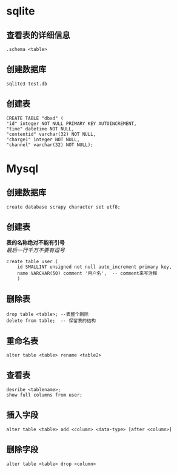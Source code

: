 # sqlite
## 查看表的详细信息
    .schema <table>
## 创建数据库
    sqlite3 test.db
## 创建表
    CREATE TABLE "dbxd" (
    "id" integer NOT NULL PRIMARY KEY AUTOINCREMENT, 
    "time" datetime NOT NULL, 
    "contentid" varchar(32) NOT NULL,
    "charge1" integer NOT NULL, 
    "channel" varchar(32) NOT NULL);  

# Mysql
## 创建数据库  
    create database scrapy character set utf8;
## 创建表  
**表的名称绝对不能有引号**  
_最后一行千万不要有逗号_  

    create table user ( 
        id SMALLINT unsigned not null auto_increment primary key,
        name VARCHAR(50) comment '用户名',  -- comment来写注释
        )
## 删除表
    drop table <table>; --表整个删除
    delete from table;  -- 保留表的结构
## 重命名表
    alter table <table> rename <table2>
## 查看表
    desribe <tablename>;
    show full columns from user;
## 插入字段
    alter table <table> add <column> <data-type> [after <column>]
## 删除字段
    alter table <table> drop <column>
